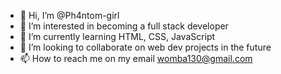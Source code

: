 - 👋 Hi, I’m @Ph4ntom-girl
- 👀 I’m interested in becoming a full stack developer
- 🌱 I’m currently learning HTML, CSS, JavaScript
- 💞️ I’m looking to collaborate on web dev projects in the future
- 📫 How to reach me on my email womba130@gmail.com

<!---
Ph4ntom-girl/Ph4ntom-girl is a ✨ special ✨ repository because its `README.md` (this file) appears on your GitHub profile.
You can click the Preview link to take a look at your changes.
--->

